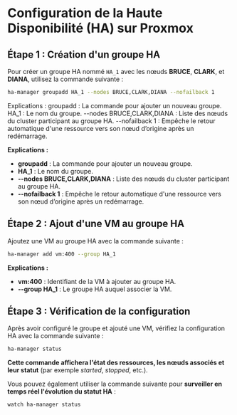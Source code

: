 # Configuration de la Haute Disponibilité (HA) sur Proxmox

## Étape 1 : Création d'un groupe HA
Pour créer un groupe HA nommé `HA_1` avec les nœuds **BRUCE**, **CLARK**, et **DIANA**, utilisez la commande suivante :

```bash
ha-manager groupadd HA_1 --nodes BRUCE,CLARK,DIANA --nofailback 1
```

Explications :
groupadd : La commande pour ajouter un nouveau groupe.
HA_1 : Le nom du groupe.
--nodes BRUCE,CLARK,DIANA : Liste des nœuds du cluster participant au groupe HA.
--nofailback 1 : Empêche le retour automatique d'une ressource vers son nœud d’origine après un redémarrage.

**Explications :**  
- **groupadd** : La commande pour ajouter un nouveau groupe.  
- **HA_1** : Le nom du groupe.  
- **--nodes BRUCE,CLARK,DIANA** : Liste des nœuds du cluster participant au groupe HA.  
- **--nofailback 1** : Empêche le retour automatique d'une ressource vers son nœud d’origine après un redémarrage.

## Étape 2 : Ajout d'une VM au groupe HA

Ajoutez une VM au groupe HA avec la commande suivante :

```bash
ha-manager add vm:400 --group HA_1
```

**Explications :**  
- **vm:400** : Identifiant de la VM à ajouter au groupe HA.  
- **--group HA_1** : Le groupe HA auquel associer la VM.

## Étape 3 : Vérification de la configuration

Après avoir configuré le groupe et ajouté une VM, vérifiez la configuration HA avec la commande suivante :

```bash
ha-manager status
```
**Cette commande affichera l'état des ressources, les nœuds associés et leur statut** 
(par exemple *started*, *stopped*, etc.).

Vous pouvez également utiliser la commande suivante pour **surveiller en temps réel l'évolution du statut HA** :
```bash
watch ha-manager status
```